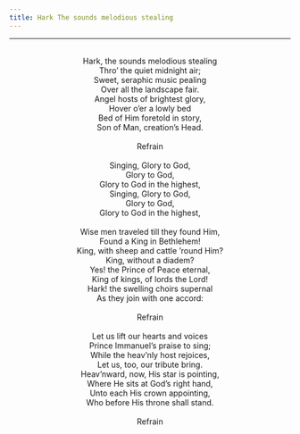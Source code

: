 ```yaml
---
title: Hark The sounds melodious stealing
---
```


---
<center>
<br/>
Hark, the sounds melodious stealing<br/>
Thro’ the quiet midnight air;<br/>
Sweet, seraphic music pealing<br/>
Over all the landscape fair.<br/>
Angel hosts of brightest glory,<br/>
Hover o’er a lowly bed<br/>
Bed of Him foretold in story,<br/>
Son of Man, creation’s Head.<br/>
<br/>
Refrain<br/>
<br/>
Singing, Glory to God,<br/>
Glory to God,<br/>
Glory to God in the highest,<br/>
Singing, Glory to God,<br/>
Glory to God,<br/>
Glory to God in the highest,<br/>
<br/>
Wise men traveled till they found Him,<br/>
Found a King in Bethlehem!<br/>
King, with sheep and cattle ’round Him?<br/>
King, without a diadem?<br/>
Yes! the Prince of Peace eternal,<br/>
King of kings, of lords the Lord!<br/>
Hark! the swelling choirs supernal<br/>
As they join with one accord:<br/>
<br/>
Refrain<br/>
<br/>
Let us lift our hearts and voices<br/>
Prince Immanuel’s praise to sing;<br/>
While the heav’nly host rejoices,<br/>
Let us, too, our tribute bring.<br/>
Heav’nward, now, His star is pointing,<br/>
Where He sits at God’s right hand,<br/>
Unto each His crown appointing,<br/>
Who before His throne shall stand.<br/>
<br/>
Refrain<br/>

</center>